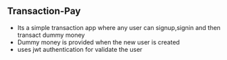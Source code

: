 ## Transaction-Pay
- Its a simple transaction app where any user can signup,signin and then transact dummy money
- Dummy money is provided when the new user is created
- uses jwt authentication for validate the user
